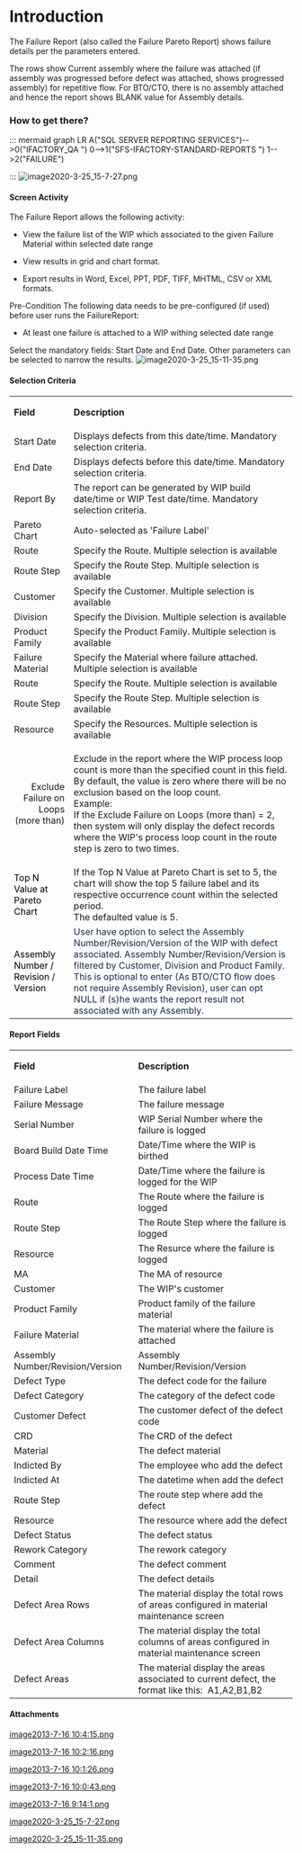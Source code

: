 # Introduction

The Failure Report (also called the Failure Pareto Report) shows failure details per the parameters entered. 

The rows show Current assembly where the failure was attached (if assembly was progressed before defect was attached, shows progressed assembly) for repetitive flow. For BTO/CTO, there is no assembly attached and hence the report shows BLANK value for Assembly details.

### How to get there?



::: mermaid
graph LR
A("SQL SERVER REPORTING SERVICES")-->0("IFACTORY_QA ")
0-->1("SFS-IFACTORY-STANDARD-REPORTS ")
1-->2("FAILURE")

:::
![image2020-3-25_15-7-27.png](/.attachments/67569586.png)




#### **Screen Activity** 


The Failure Report allows the following activity:

- View
the failure list of the WIP which associated to the given Failure Material within selected date range

- View results in grid and chart format.

- Export results in Word, Excel, PPT, PDF, TIFF, MHTML, CSV or XML formats.


Pre-Condition
The following data needs to be pre-configured (if used) before user runs the FailureReport: 

- At least one failure is attached to a WIP withing selected date range

Select the mandatory fields: Start Date and End Date. Other parameters can be selected to narrow the results.
![image2020-3-25_15-11-35.png](/.attachments/67569587.png)






#### Selection Criteria



<table class="wrapped confluenceTable"><colgroup><col /><col /></colgroup><tbody><tr><td class="highlight confluenceTd"><p><strong>Field</strong></p></td><td class="highlight confluenceTd"><p><strong>Description</strong></p></td></tr><tr><td colspan="1" class="confluenceTd">Start Date</td><td colspan="1" class="confluenceTd">Displays defects from this date/time. Mandatory selection criteria.</td></tr><tr><td colspan="1" class="confluenceTd">End Date</td><td colspan="1" class="confluenceTd">Displays defects before this date/time. Mandatory selection criteria.</td></tr><tr><td colspan="1" class="confluenceTd">Report By</td><td colspan="1" class="confluenceTd">The report can be generated by WIP build date/time or WIP Test date/time. Mandatory selection criteria.</td></tr><tr><td colspan="1" class="confluenceTd">Pareto Chart</td><td colspan="1" class="confluenceTd">Auto-selected as 'Failure Label'</td></tr><tr><td colspan="1" class="confluenceTd">Route</td><td colspan="1" class="confluenceTd">Specify the Route. Multiple selection is available</td></tr><tr><td colspan="1" class="confluenceTd">Route Step</td><td colspan="1" class="confluenceTd">Specify the Route Step. Multiple selection is available</td></tr><tr><td colspan="1" class="confluenceTd">Customer</td><td colspan="1" class="confluenceTd">Specify the Customer. Multiple selection is available</td></tr><tr><td colspan="1" class="confluenceTd">Division</td><td colspan="1" class="confluenceTd">Specify the Division. Multiple selection is available</td></tr><tr><td colspan="1" class="confluenceTd">Product Family</td><td colspan="1" class="confluenceTd">Specify the Product Family. Multiple selection is available</td></tr><tr><td colspan="1" class="confluenceTd">Failure Material</td><td colspan="1" class="confluenceTd">Specify the Material where failure attached. Multiple selection is available</td></tr><tr><td colspan="1" class="confluenceTd">Route</td><td colspan="1" class="confluenceTd">Specify the Route. Multiple selection is available</td></tr><tr><td colspan="1" class="confluenceTd">Route Step</td><td colspan="1" class="confluenceTd">Specify the Route Step. Multiple selection is available</td></tr><tr><td colspan="1" class="confluenceTd">Resource</td><td colspan="1" class="confluenceTd">Specify the Resources. Multiple selection is available</td></tr><tr><td colspan="1" class="confluenceTd"><div style="text-align: right;">Exclude Failure on Loops (more than)</div></td><td colspan="1" class="confluenceTd"><p>Exclude in the report where the WIP process loop count is more than the specified count in this field. <br />By default, the value is zero where there will be no exclusion based on the loop count. <br />Example: <br />If the Exclude Failure on Loops (more than) = 2, then system will only display the defect records where the WIP's process loop count in the route step is zero to two times.</p></td></tr><tr><td colspan="1" class="confluenceTd"><span style="color: rgb(0,0,0);">Top N Value at Pareto Chart</span></td><td colspan="1" class="confluenceTd">If the Top N Value at Pareto Chart is set to 5, the chart will show the top 5 failure label and its respective occurrence count within the selected period. <br />The defaulted value is 5. </td></tr><tr><td colspan="1" class="confluenceTd"><span style="color: rgb(0,0,0);">Assembly Number / Revision / Version</span></td><td colspan="1" class="confluenceTd"><span style="color: rgb(23,43,77);">User have option to select the Assembly Number/Revision/Version of the WIP with defect associated. </span><span style="color: rgb(23,43,77);">Assembly Number/Revision/Version is filtered by Customer, Division and Product Family. This is optional to enter (As BTO/CTO flow does not require Assembly Revision), user can opt NULL if (s)he wants the report result not associated with any Assembly.</span></td></tr></tbody></table>









#### Report Fields


<table class="wrapped confluenceTable"><colgroup><col /><col /></colgroup><tbody><tr><td class="highlight confluenceTd"><p><strong>Field</strong></p></td><td class="highlight confluenceTd"><p><strong>Description</strong></p></td></tr><tr><td colspan="1" class="confluenceTd">Failure Label</td><td colspan="1" class="confluenceTd">The failure label</td></tr><tr><td colspan="1" class="confluenceTd">Failure Message</td><td colspan="1" class="confluenceTd">The failure message</td></tr><tr><td colspan="1" class="confluenceTd">Serial Number</td><td colspan="1" class="confluenceTd">WIP Serial Number where the failure is logged</td></tr><tr><td colspan="1" class="confluenceTd">Board Build Date Time</td><td colspan="1" class="confluenceTd">Date/Time where the WIP is birthed</td></tr><tr><td colspan="1" class="confluenceTd">Process Date Time</td><td colspan="1" class="confluenceTd">Date/Time where the failure is logged for the WIP</td></tr><tr><td colspan="1" class="confluenceTd">Route</td><td colspan="1" class="confluenceTd">The Route where the failure is logged</td></tr><tr><td colspan="1" class="confluenceTd">Route Step</td><td colspan="1" class="confluenceTd">The Route Step where the failure is logged</td></tr><tr><td colspan="1" class="confluenceTd">Resource</td><td colspan="1" class="confluenceTd">The Resurce where the failure is logged</td></tr><tr><td colspan="1" class="confluenceTd">MA</td><td colspan="1" class="confluenceTd">The MA of resource</td></tr><tr><td colspan="1" class="confluenceTd">Customer</td><td colspan="1" class="confluenceTd">The WIP's customer</td></tr><tr><td colspan="1" class="confluenceTd">Product Family</td><td colspan="1" class="confluenceTd">Product family of the failure material</td></tr><tr><td colspan="1" class="confluenceTd">Failure Material</td><td colspan="1" class="confluenceTd">The material where the failure is attached</td></tr><tr><td colspan="1" class="confluenceTd">Assembly　Number/Revision/Version</td><td colspan="1" class="confluenceTd">Assembly　Number/Revision/Version</td></tr><tr><td colspan="1" class="confluenceTd">Defect Type</td><td colspan="1" class="confluenceTd">The defect code for the failure</td></tr><tr><td colspan="1" class="confluenceTd">Defect Category</td><td colspan="1" class="confluenceTd">The category of the defect code</td></tr><tr><td colspan="1" class="confluenceTd">Customer Defect</td><td colspan="1" class="confluenceTd">The customer defect of the defect code</td></tr><tr><td colspan="1" class="confluenceTd">CRD</td><td colspan="1" class="confluenceTd">The CRD of the defect</td></tr><tr><td colspan="1" class="confluenceTd">Material</td><td colspan="1" class="confluenceTd">The defect material</td></tr><tr><td colspan="1" class="confluenceTd">Indicted By</td><td colspan="1" class="confluenceTd">The employee who add the defect</td></tr><tr><td colspan="1" class="confluenceTd">Indicted At</td><td colspan="1" class="confluenceTd">The datetime when add the defect</td></tr><tr><td colspan="1" class="confluenceTd">Route Step</td><td colspan="1" class="confluenceTd">The route step where add the defect</td></tr><tr><td colspan="1" class="confluenceTd">Resource</td><td colspan="1" class="confluenceTd">The resource where add the defect</td></tr><tr><td colspan="1" class="confluenceTd">Defect Status</td><td colspan="1" class="confluenceTd">The defect status</td></tr><tr><td colspan="1" class="confluenceTd">Rework Category</td><td colspan="1" class="confluenceTd">The rework category</td></tr><tr><td colspan="1" class="confluenceTd">Comment</td><td colspan="1" class="confluenceTd">The defect comment</td></tr><tr><td colspan="1" class="confluenceTd">Detail</td><td colspan="1" class="confluenceTd">The defect details</td></tr><tr><td colspan="1" class="confluenceTd">Defect Area Rows</td><td colspan="1" class="confluenceTd">The material display the total rows of areas configured in material maintenance screen</td></tr><tr><td colspan="1" class="confluenceTd">Defect Area Columns</td><td colspan="1" class="confluenceTd">The material display the total columns of areas configured in material maintenance screen</td></tr><tr><td colspan="1" class="confluenceTd">Defect Areas</td><td colspan="1" class="confluenceTd">The material display the areas associated to current defect, the format like this:  A1,A2,B1,B2</td></tr></tbody></table>



#### Attachments

[image2013-7-16 10:4:15.png](/.attachments/29919915.png)
[image2013-7-16 10:2:16.png](/.attachments/29919916.png)
[image2013-7-16 10:1:26.png](/.attachments/29919917.png)
[image2013-7-16 10:0:43.png](/.attachments/29919918.png)
[image2013-7-16 9:14:1.png](/.attachments/29919919.png)
[image2020-3-25_15-7-27.png](/.attachments/67569586.png)
[image2020-3-25_15-11-35.png](/.attachments/67569587.png)
